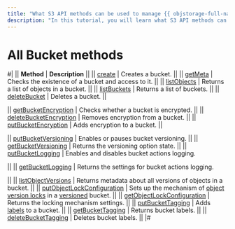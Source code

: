 ```yaml
---
title: "What S3 API methods can be used to manage {{ objstorage-full-name }} buckets"
description: "In this tutorial, you will learn what S3 API methods can be used to manage buckets."
---
```


# All Bucket methods

#|
|| **Method** | **Description** ||
|| [create](bucket/create.md) | Creates a bucket. ||
|| [getMeta](bucket/getmeta.md) | Checks the existence of a bucket and access to it. ||
|| [listObjects](bucket/listobjects.md) | Returns a list of objects in a bucket. ||
|| [listBuckets](bucket/list.md) | Returns a list of buckets. ||
|| [deleteBucket](bucket/delete.md) | Deletes a bucket. ||


|| [getBucketEncryption](bucket/getbucketencryption.md) | Checks whether a bucket is encrypted. ||
|| [deleteBucketEncryption](bucket/deletebucketencryption.md) | Removes encryption from a bucket. ||
|| [putBucketEncryption](bucket/putbucketencryption.md) | Adds encryption to a bucket. ||


|| [putBucketVersioning](bucket/putBucketVersioning.md) | Enables or pauses bucket versioning. ||
|| [getBucketVersioning](bucket/getBucketVersioning.md) | Returns the versioning option state. ||
|| [putBucketLogging](bucket/putBucketLogging.md) | Enables and disables bucket actions logging.


||
|| [getBucketLogging](bucket/getBucketLogging.md) | Returns the settings for bucket actions logging.


||
|| [listObjectVersions](bucket/listObjectVersions.md) | Returns metadata about all versions of objects in a bucket. ||
|| [putObjectLockConfiguration](bucket/putobjectlockconfiguration.md) | Sets up the mechanism of [object version locks](../../concepts/object-lock.md) in a [versioned](../../concepts/versioning.md) bucket. ||
|| [getObjectLockConfiguration](bucket/getobjectlockconfiguration.md) | Returns the locking mechanism settings. ||
|| [putBucketTagging](bucket/putbuckettagging.md) | Adds [labels](../../concepts/tags.md) to a bucket. ||
|| [getBucketTagging](bucket/getbuckettagging.md) | Returns bucket labels. ||
|| [deleteBucketTagging](bucket/deletebuckettagging.md) | Deletes bucket labels. ||
|#